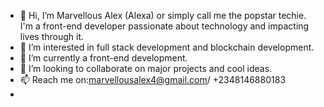 - 👋 Hi, I’m Marvellous Alex (Alexa) or simply call me the popstar techie. I'm a front-end developer passionate about technology and impacting lives through it.
- 👀 I’m interested in full stack development and blockchain development.
- 🌱 I’m currently a front-end development. 
- 💞️ I’m looking to collaborate on major projects and cool ideas. 
- 📫 Reach me on:marvellousalex4@gmail.com/ +2348146880183
- 
